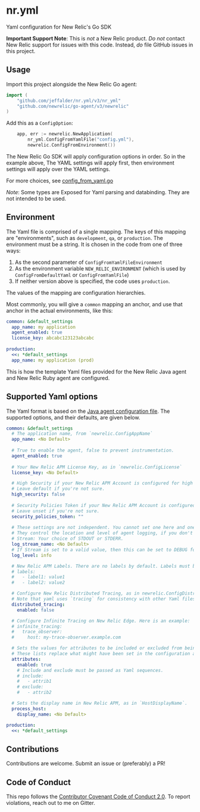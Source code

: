 # nr.yml

Yaml configuration for New Relic's Go SDK

**Important Support Note**: This is _not_ a New Relic product. _Do not_ contact New Relic support for issues with this code. Instead, _do_ file GitHub issues in this project.

## Usage

Import this project alongside the New Relic Go agent:

```go
import (
	"github.com/jeffalder/nr.yml/v3/nr_yml"
	"github.com/newrelic/go-agent/v3/newrelic"
)
```

Add this as a `ConfigOption`:

```go
	app, err := newrelic.NewApplication(
		nr_yml.ConfigFromYamlFile("config.yml"),
		newrelic.ConfigFromEnvironment())
```

The New Relic Go SDK will apply configuration options in order. So in the example above, The YAML settings will apply first, then environment settings will apply over the YAML settings.

For more choices, see [config_from_yaml.go](https://github.com/jeffalder/nr.yml/blob/main/v3/nr_yml/config_from_yaml.go)

*Note*: Some types are Exposed for Yaml parsing and databinding. They are not intended to be used.

## Environment

The Yaml file is comprised of a single mapping. The keys of this mapping are "environments", such as `development`, `qa`, or `production`. The environment must be a string. It is chosen in the code from one of three ways:
1. As the second parameter of `ConfigFromYamlFileEnvironment`
2. As the environment variable `NEW_RELIC_ENVIRONMENT` (which is used by `ConfigFromDefaultYaml` or `ConfigFromYamlFile`)
3. If neither version above is specified, the code uses `production`.

The values of the mapping are configuration hierarchies.

Most commonly, you will give a `common` mapping an anchor, and use that anchor in the actual environments, like this:

```yaml
common: &default_settings
  app_name: my application
  agent_enabled: true
  license_key: abcabc123123abcabc
  
production:
  <<: *default_settings
  app_name: my application (prod)
```

This is how the template Yaml files provided for the New Relic Java agent and New Relic Ruby agent are configured.

## Supported Yaml options

The Yaml format is based on the [Java agent configuration file](https://docs.newrelic.com/docs/agents/java-agent/configuration/java-agent-configuration-config-file). The supported options, and their defaults, are given below.

```yaml
common: &default_settings
  # The application name, from `newrelic.ConfigAppName`
  app_name: <No Default>
  
  # True to enable the agent, false to prevent instrumentation.
  agent_enabled: true
  
  # Your New Relic APM License Key, as in `newrelic.ConfigLicense`
  license_key: <No Default>

  # High Security if your New Relic APM Account is configured for high security.
  # Leave default if you're not sure.
  high_security: false
  
  # Security Policies Token if your New Relic APM Account is configured with a Language Agent Security Policy.
  # Leave unset if you're not sure.
  security_policies_token: ""
  
  # These settings are not independent. You cannot set one here and one in the environment.
  # They control the location and level of agent logging, if you don't configure agent logging via `ConfigLogger`.
  # Stream: Your choice of STDOUT or STDERR.
  log_stream_name: <No Default>
  # If Stream is set to a valid value, then this can be set to DEBUG for Debug logging. Any other value configures Info-level logging.
  log_level: info

  # New Relic APM Labels. There are no labels by default. Labels must be set as a mapping, like this:
  # labels: 
  #   - label1: value1
  #   - label2: value2

  # Configure New Relic Distributed Tracing, as in newrelic.ConfigDistributedTracerEnabled.
  # Note that yaml uses `tracing` for consistency with other Yaml files and the environment variable NEW_RELIC_DISTRIBUTED_TRACING_ENABLED.  
  distributed_tracing:
    enabled: false

  # Configure Infinite Tracing on New Relic Edge. Here is an example:
  # infinite_tracing:
  #   trace_observer:
  #     host: my-trace-observer.example.com

  # Sets the values for attributes to be included or excluded from being sent to New Relic.
  # These lists replace what might have been set in the configuration already.
  attributes:
    enabled: true
    # Include and exclude must be passed as Yaml sequences.
    # include: 
    #   - attrib1
    # exclude:
    #   - attrib2

  # Sets the display name in New Relic APM, as in `HostDisplayName`.
  process_host:
    display_name: <No Default>

production:
  <<: *default_settings
```

## Contributions

Contributions are welcome. Submit an issue or (preferably) a PR!

## Code of Conduct

This repo follows the [Contributor Covenant Code of Conduct 2.0](https://www.contributor-covenant.org/version/2/0/code_of_conduct/). To report violations, reach out to me on Gitter.
